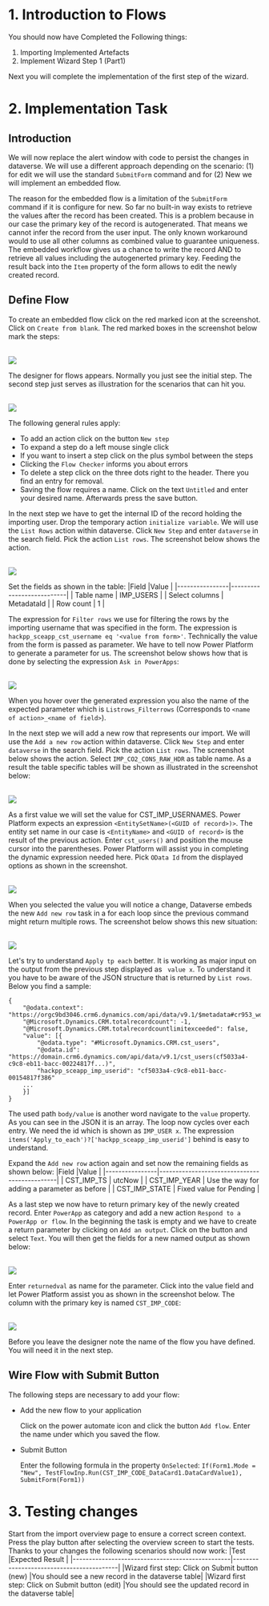 # 1. Introduction to Flows

You should now have Completed the Following things:

1. Importing Implemented Artefacts
2. Implement Wizard Step 1 (Part1)

Next you will complete the implementation of the first step of the wizard.

# 2. Implementation Task

## Introduction

We will now replace the alert window with code to persist the changes in dataverse. We will use a different approach depending on the scenario: (1) for edit we will use the standard `SubmitForm` command and for (2) New we will implement an embedded flow.

The reason for the embedded flow is a limitation of the `SubmitForm` command if it is configure for new. So far no built-in way exists to retrieve the values after the record has been created. This is a problem because in our case the primary key of the record is autogenerated. That means we cannot infer the record from the user input. The only known workaround would to use all other columns as combined value to guarantee uniqueness. The embedded workflow gives us a chance to write the record AND to retrieve all values including the autogenerted primary key. Feeding the result back into the `Item` property of the form allows to edit the newly created record.

## Define Flow

To create an embedded flow click on the red marked icon at the screenshot. Click on `Create from blank`. The red marked boxes in the screenshot below mark the steps:

<br><img src="./images/flow_new_create.png" /><br>

The designer for flows appears. Normally you just see the initial step. The second step just serves as illustration for the scenarios that can hit you.

<br><img src="./images/flow_new_designer_ovr.png" /><br>

The following general rules apply:
* To add an action click on the button `New step`
* To expand a step do a left mouse single click
* If you want to insert a step click on the plus symbol between the steps
* Clicking the `Flow Checker` informs you about errors
* To delete a step click on the three dots right to the header. There you find an entry for removal.
* Saving the flow requires a name. Click on the text `Untitled` and enter your desired name. Afterwards press the save button.

In the next step we have to get the internal ID of the record holding the importing user. Drop the temporary action `initialize variable`. We will use the `List Rows` action within dataverse. Click `New Step` and enter `dataverse` in the search field. Pick the action `List rows`. The screenshot below shows the action.

<br><img src="./images/flow_new_list_rows.png" /><br>

Set the fields as shown in the table:
|Field           |Value                      |
|----------------|---------------------------|
| Table name     | IMP_USERS                 |
| Select columns | MetadataId                |
| Row count      | 1                         |

The expression for `Filter rows` we use for filtering the rows by the importing username that was specified in the form. The expression is `hackpp_sceapp_cst_username eq '<value from form>'`. Technically the value from the form is passed as parameter. We have to tell now Power Platform to generate a parameter for us. The screenshot below shows how that is done by selecting the expression `Ask in PowerApps`:

<br><img src="./images/flow_new_list_rows_add_para.png" /><br>

When you hover over the generated expression you also the name of the expected parameter which is `Listrows_Filterrows` (Corresponds to `<name of action>_<name of field>`).

In the next step we will add a new row that represents our import. We will use the `Add a new row` action within dataverse. Click `New Step` and enter `dataverse` in the search field. Pick the action `List rows`. The screenshot below shows the action. Select `IMP_CO2_CONS_RAW_HDR` as table name. As a result the table specific tables will be shown as illustrated in the screenshot below:

<br><img src="./images/flow_new_add_row.png" /><br>

As a first value we will set the value for CST_IMP_USERNAMES. Power Platform expects an expression `<EntitySetName>(<GUID of record>)>`. The entity set name in our case is `<EntityName>` and `<GUID of record>` is the result of the previous action. Enter `cst_users()` and position the mouse cursor into the parentheses. Power Platform will assist you in completing the dynamic expression needed here. Pick `OData Id` from the displayed options as shown in the screenshot.

<br><img src="./images/flow_new_set_imp_user.png" /><br>

When you selected the value you will notice a change, Dataverse embeds the new `Add new row` task in a for each loop since the previous command might return multiple rows. The screenshot below shows this new situation:

<br><img src="./images/flow_new_apply_each.png" /><br>

Let's try to understand `Apply tp each` better. It is working as major input on the output from the previous step displayed as ` value x`. To understand it you have to be aware of the JSON structure that is returned by `List rows`. Below you find a sample:
```
{
	"@odata.context": "https://orgc9bd3046.crm6.dynamics.com/api/data/v9.1/$metadata#cr953_workflowmaxes(cr953_jobid,cr953_...)",
	"@Microsoft.Dynamics.CRM.totalrecordcount": -1,
	"@Microsoft.Dynamics.CRM.totalrecordcountlimitexceeded": false,
	"value": [{
		"@odata.type": "#Microsoft.Dynamics.CRM.cst_users",
		"@odata.id": "https://domain.crm6.dynamics.com/api/data/v9.1/cst_users(cf5033a4-c9c8-eb11-bacc-00224817f...)",
		"hackpp_sceapp_imp_userid": "cf5033a4-c9c8-eb11-bacc-00154817f386"
    ...
	}]
}
```
The used path `body/value` is another word navigate to the `value` property. As you can see in the JSON it is an array. The loop now cycles over each entry. We need the id which is shown as `IMP_USER x`. The expression `items('Apply_to_each')?['hackpp_sceapp_imp_userid']` behind is easy to understand.

Expand the `Add new row` action again and set now the remaining fields as shown below:
|Field           |Value                                         |
|----------------|----------------------------------------------|
| CST_IMP_TS     | utcNow                                       |
| CST_IMP_YEAR   | Use the way for adding a parameter as before |
| CST_IMP_STATE  | Fixed value for Pending                      |

As a last step we now have to return primary key of the newly created record. Enter `PowerApp` as category and add a new action `Respond to a PowerApp or flow`. In the beginning the task is empty and we have to create a return parameter by clicking on `Add an output`. Click on the button and select `Text`. You will then get the fields for a new named output as shown below:

<br><img src="./images/flow_new_output_def_ret.png" /><br>

Enter `returnedval` as name for the parameter. Click into the value field and let Power Platform assist you as shown in the screenshot below. The column with the primary key is named `CST_IMP_CODE`:

<br><img src="./images/flow_new_output_val.png" /><br>

Before you leave the designer note the name of the flow you have defined. You will need it in the next step.

## Wire Flow with Submit Button

The following steps are necessary to add your flow:
* Add the new flow to your application

  Click on the power automate icon and click the button `Add flow`. Enter the name under which you saved the flow.

* Submit Button

  Enter the following formula in the property `OnSelected`: `If(Form1.Mode = "New",
TestFlowInp.Run(CST_IMP_CODE_DataCard1.DataCardValue1), SubmitForm(Form1))`

# 3. Testing changes

Start from the import overview page to ensure a correct screen context. Press the play button after selecting the overview screen to start the tests. Thanks to your changes the following scenarios should now work:
|Test                                             |Expected Result                          |
|-------------------------------------------------|------------------------------------------|
|Wizard first step: Click on Submit button (new)  |You should see a new record in the dataverse table|
|Wizard first step: Click on Submit button (edit) |You should see the updated record in the dataverse table|

